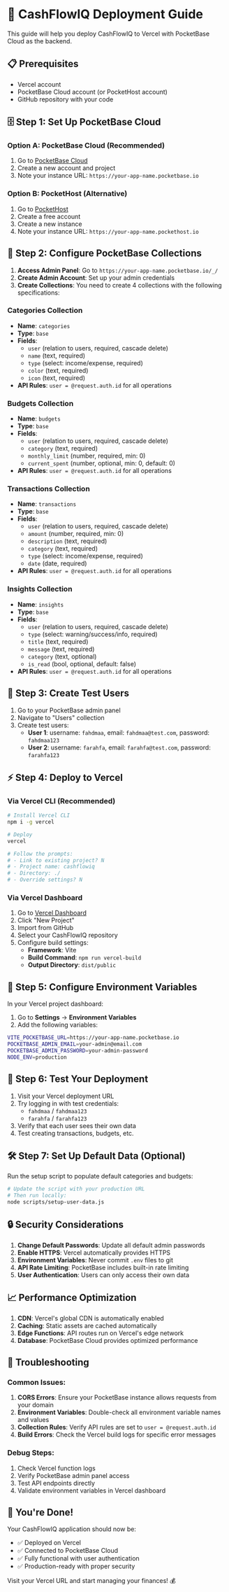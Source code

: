 # 🚀 CashFlowIQ Deployment Guide

This guide will help you deploy CashFlowIQ to Vercel with PocketBase Cloud as the backend.

## 📋 Prerequisites

- Vercel account
- PocketBase Cloud account (or PocketHost account)
- GitHub repository with your code

## 🗄️ Step 1: Set Up PocketBase Cloud

### Option A: PocketBase Cloud (Recommended)
1. Go to [PocketBase Cloud](https://pocketbase.io/cloud)
2. Create a new account and project
3. Note your instance URL: `https://your-app-name.pocketbase.io`

### Option B: PocketHost (Alternative)
1. Go to [PocketHost](https://pockethost.io)
2. Create a free account
3. Create a new instance
4. Note your instance URL: `https://your-app-name.pockethost.io`

## 🔧 Step 2: Configure PocketBase Collections

1. **Access Admin Panel**: Go to `https://your-app-name.pocketbase.io/_/`
2. **Create Admin Account**: Set up your admin credentials
3. **Create Collections**: You need to create 4 collections with the following specifications:

### Categories Collection
- **Name**: `categories`
- **Type**: `base`
- **Fields**:
  - `user` (relation to users, required, cascade delete)
  - `name` (text, required)
  - `type` (select: income/expense, required)
  - `color` (text, required)
  - `icon` (text, required)
- **API Rules**: `user = @request.auth.id` for all operations

### Budgets Collection
- **Name**: `budgets`
- **Type**: `base`
- **Fields**:
  - `user` (relation to users, required, cascade delete)
  - `category` (text, required)
  - `monthly_limit` (number, required, min: 0)
  - `current_spent` (number, optional, min: 0, default: 0)
- **API Rules**: `user = @request.auth.id` for all operations

### Transactions Collection
- **Name**: `transactions`
- **Type**: `base`
- **Fields**:
  - `user` (relation to users, required, cascade delete)
  - `amount` (number, required, min: 0)
  - `description` (text, required)
  - `category` (text, required)
  - `type` (select: income/expense, required)
  - `date` (date, required)
- **API Rules**: `user = @request.auth.id` for all operations

### Insights Collection
- **Name**: `insights`
- **Type**: `base`
- **Fields**:
  - `user` (relation to users, required, cascade delete)
  - `type` (select: warning/success/info, required)
  - `title` (text, required)
  - `message` (text, required)
  - `category` (text, optional)
  - `is_read` (bool, optional, default: false)
- **API Rules**: `user = @request.auth.id` for all operations

## 👥 Step 3: Create Test Users

1. Go to your PocketBase admin panel
2. Navigate to "Users" collection
3. Create test users:
   - **User 1**: username: `fahdmaa`, email: `fahdmaa@test.com`, password: `fahdmaa123`
   - **User 2**: username: `farahfa`, email: `farahfa@test.com`, password: `farahfa123`

## ⚡ Step 4: Deploy to Vercel

### Via Vercel CLI (Recommended)
```bash
# Install Vercel CLI
npm i -g vercel

# Deploy
vercel

# Follow the prompts:
# - Link to existing project? N
# - Project name: cashflowiq
# - Directory: ./
# - Override settings? N
```

### Via Vercel Dashboard
1. Go to [Vercel Dashboard](https://vercel.com/dashboard)
2. Click "New Project"
3. Import from GitHub
4. Select your CashFlowIQ repository
5. Configure build settings:
   - **Framework**: Vite
   - **Build Command**: `npm run vercel-build`
   - **Output Directory**: `dist/public`

## 🔑 Step 5: Configure Environment Variables

In your Vercel project dashboard:

1. Go to **Settings** → **Environment Variables**
2. Add the following variables:

```bash
VITE_POCKETBASE_URL=https://your-app-name.pocketbase.io
POCKETBASE_ADMIN_EMAIL=your-admin@email.com
POCKETBASE_ADMIN_PASSWORD=your-admin-password
NODE_ENV=production
```

## 🧪 Step 6: Test Your Deployment

1. Visit your Vercel deployment URL
2. Try logging in with test credentials:
   - `fahdmaa` / `fahdmaa123`
   - `farahfa` / `farahfa123`
3. Verify that each user sees their own data
4. Test creating transactions, budgets, etc.

## 🛠️ Step 7: Set Up Default Data (Optional)

Run the setup script to populate default categories and budgets:

```bash
# Update the script with your production URL
# Then run locally:
node scripts/setup-user-data.js
```

## 🔒 Security Considerations

1. **Change Default Passwords**: Update all default admin passwords
2. **Enable HTTPS**: Vercel automatically provides HTTPS
3. **Environment Variables**: Never commit `.env` files to git
4. **API Rate Limiting**: PocketBase includes built-in rate limiting
5. **User Authentication**: Users can only access their own data

## 📈 Performance Optimization

1. **CDN**: Vercel's global CDN is automatically enabled
2. **Caching**: Static assets are cached automatically
3. **Edge Functions**: API routes run on Vercel's edge network
4. **Database**: PocketBase Cloud provides optimized performance

## 🐛 Troubleshooting

### Common Issues:

1. **CORS Errors**: Ensure your PocketBase instance allows requests from your domain
2. **Environment Variables**: Double-check all environment variable names and values
3. **Collection Rules**: Verify API rules are set to `user = @request.auth.id`
4. **Build Errors**: Check the Vercel build logs for specific error messages

### Debug Steps:

1. Check Vercel function logs
2. Verify PocketBase admin panel access
3. Test API endpoints directly
4. Validate environment variables in Vercel dashboard

## 🎉 You're Done!

Your CashFlowIQ application should now be:
- ✅ Deployed on Vercel
- ✅ Connected to PocketBase Cloud
- ✅ Fully functional with user authentication
- ✅ Production-ready with proper security

Visit your Vercel URL and start managing your finances! 💰